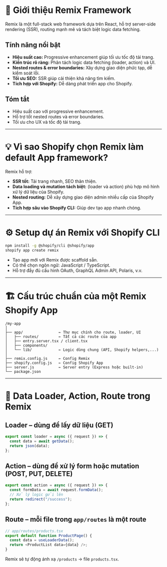 # 🧭 Giới thiệu Remix Framework

Remix là một full-stack web framework dựa trên React, hỗ trợ server-side rendering (SSR), routing mạnh mẽ và tách biệt logic data fetching.

## Tính năng nổi bật

- **Hiệu suất cao:** Progressive enhancement giúp tối ưu tốc độ tải trang.
- **Kiến trúc rõ ràng:** Phân tách logic data fetching (loader, action) và UI.
- **Nested routes & error boundaries:** Xây dựng giao diện phức tạp, dễ kiểm soát lỗi.
- **Tối ưu SEO:** SSR giúp cải thiện khả năng tìm kiếm.
- **Tích hợp với Shopify:** Dễ dàng phát triển app cho Shopify.

## Tóm tắt

- Hiệu suất cao với progressive enhancement.
- Hỗ trợ tốt nested routes và error boundaries.
- Tối ưu cho UX và tốc độ tải trang.

---

# 💡 Vì sao Shopify chọn Remix làm default App framework?

Remix hỗ trợ:

- **SSR tốt:** Tải trang nhanh, SEO thân thiện.
- **Data loading và mutation tách biệt:** (loader và action) phù hợp mô hình xử lý dữ liệu của Shopify.
- **Nested routing:** Dễ xây dựng giao diện admin nhiều cấp của Shopify App.
- **Tích hợp sâu vào Shopify CLI:** Giúp dev tạo app nhanh chóng.

---

# ⚙️ Setup dự án Remix với Shopify CLI

```bash
npm install -g @shopify/cli @shopify/app
shopify app create remix
```

- Tạo app mới với Remix được scaffold sẵn.
- Có thể chọn ngôn ngữ: JavaScript / TypeScript.
- Hỗ trợ đầy đủ cấu hình OAuth, GraphQL Admin API, Polaris, v.v.

---

# 🏗️ Cấu trúc chuẩn của một Remix Shopify App

```
/my-app
│
├── app/                ← Thư mục chính cho route, loader, UI
│   ├── routes/         ← Tất cả các route của app
│   ├── entry.server.tsx / client.tsx
│   ├── components/
│   └── lib/            ← Logic dùng chung (API, Shopify helpers,...)
│
├── remix.config.js     ← Config Remix
├── shopify.config.js   ← Config Shopify App
├── server.js           ← Server entry (Express hoặc built-in)
└── package.json
```

---

# 🔄 Data Loader, Action, Route trong Remix

## Loader – dùng để lấy dữ liệu (GET)

```js
export const loader = async ({ request }) => {
  const data = await getData();
  return json(data);
};
```

## Action – dùng để xử lý form hoặc mutation (POST, PUT, DELETE)

```js
export const action = async ({ request }) => {
  const formData = await request.formData();
  // Xử lý logic gửi lên
  return redirect("/success");
};
```

## Route – mỗi file trong `app/routes` là một route

```js
// app/routes/products.tsx
export default function ProductPage() {
  const data = useLoaderData();
  return <ProductList data={data} />;
}
```

Remix sẽ tự động ánh xạ `/products` → file `products.tsx`.
